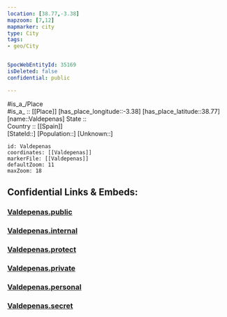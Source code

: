 ```yaml
---
location: [38.77,-3.38] 
mapzoom: [7,12] 
mapmarker: city 
type: City
tags:
- geo/City


SpocWebEntityId: 35169
isDeleted: false
confidential: public

---
```

#is_a_/Place  
#is_a_ :: [[Place]] 
[has_place_longitude::-3.38] 
[has_place_latitude::38.77] 
[name::Valdepenas] 
State ::  
Country :: [[Spain]]  
[StateId::] 
[Population::] 
[Unknown::] 


```leaflet
id: Valdepenas
coordinates: [[Valdepenas]] 
markerFile: [[Valdepenas]] 
defaultZoom: 11 
maxZoom: 18
```


## Confidential Links & Embeds: 

### [Valdepenas.public](/_public/\Earth\Continent\Europe\Europe~South\Spain\Provinces~Spain\Castilla-La_Mancha\Ciudad_Real.Province\CityValdepenas.public.md) 

### [Valdepenas.internal](/_internal/\Earth\Continent\Europe\Europe~South\Spain\Provinces~Spain\Castilla-La_Mancha\Ciudad_Real.Province\CityValdepenas.internal.md) 

### [Valdepenas.protect](/_protect/\Earth\Continent\Europe\Europe~South\Spain\Provinces~Spain\Castilla-La_Mancha\Ciudad_Real.Province\CityValdepenas.protect.md) 

### [Valdepenas.private](/_private/\Earth\Continent\Europe\Europe~South\Spain\Provinces~Spain\Castilla-La_Mancha\Ciudad_Real.Province\CityValdepenas.private.md) 

### [Valdepenas.personal](/_personal/\Earth\Continent\Europe\Europe~South\Spain\Provinces~Spain\Castilla-La_Mancha\Ciudad_Real.Province\CityValdepenas.personal.md) 

### [Valdepenas.secret](/_secret/\Earth\Continent\Europe\Europe~South\Spain\Provinces~Spain\Castilla-La_Mancha\Ciudad_Real.Province\CityValdepenas.secret.md)

